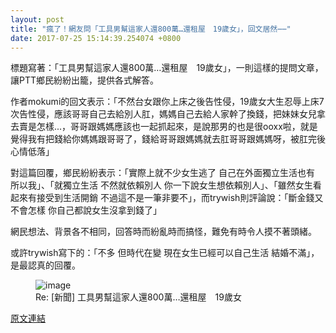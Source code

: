 ```yaml
---
layout: post
title: "瘋了！網友問「工具男幫這家人還800萬…還租屋　19歲女」，回文居然⋯⋯"
date: 2017-07-25 15:14:39.254074 +0800
---
```


標題寫著：「工具男幫這家人還800萬…還租屋　19歲女」，一則這樣的提問文章，讓PTT鄉民紛紛出籠，提供各式解答。

作者mokumi的回文表示：「不然台女跟你上床之後告性侵，19歲女大生忍辱上床7次告性侵，應該哥哥自己去給別人肛，媽媽自己去給人家幹了換錢，把妹妹女兒拿去賣是怎樣...，哥哥跟媽媽應該也一起抓起來，是說那男的也是很ooxx啦，就是覺得我有把錢給你媽媽跟哥哥了，錢給哥哥跟媽媽就去肛哥哥跟媽媽呀，被肛完後心情低落」

對這篇回覆，鄉民紛紛表示：「實際上就不少女生逃了 自己在外面獨立生活也有 所以我」、「就獨立生活 不然就依賴別人 你一下說女生想依賴別人」、「雖然女生看起來有接受到生活開銷 不過這不是一筆非要不」，而trywish則評論說：「斷金錢又不會怎樣 你自己都說女生沒拿到錢了」

網民想法、背景各不相同，回答時而紛亂時而搞怪，難免有時令人摸不著頭緒。

或許trywish寫下的：「不多 但時代在變 現在女生已經可以自己生活 結婚不滿」，是最認真的回覆。

<figure>
<img src="http://static.ettoday.net/images/2570/d2570411.jpg" alt="image">
<figcaption>
Re: [新聞] 工具男幫這家人還800萬…還租屋　19歲女
</figcaption>
</figure>

<a href = "https://www.ptt.cc/bbs/Gossiping/M.1500920738.A.95E.html">原文連結</a>

